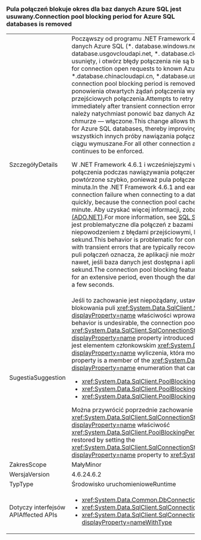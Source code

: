### <a name="connection-pool-blocking-period-for-azure-sql-databases-is-removed"></a><span data-ttu-id="99511-101">Pula połączeń blokuje okres dla baz danych Azure SQL jest usuwany.</span><span class="sxs-lookup"><span data-stu-id="99511-101">Connection pool blocking period for Azure SQL databases is removed</span></span>

|   |   |
|---|---|
|<span data-ttu-id="99511-102">Szczegóły</span><span class="sxs-lookup"><span data-stu-id="99511-102">Details</span></span>|<span data-ttu-id="99511-103">Począwszy od programu .NET Framework 4.6.2 dla połączenia Otwórz żądania do znanych baz danych Azure SQL (\*. database.windows.net, \*. database.chinacloudapi.cn, \*. database.usgovcloudapi.net, \*. database.cloudapi.de), okres blokowania jest puli połączeń usunięty, i otwórz błędy połączenia nie są buforowane.</span><span class="sxs-lookup"><span data-stu-id="99511-103">Starting with the .NET Framework 4.6.2, for connection open requests to known Azure SQL databases (\*.database.windows.net, \*.database.chinacloudapi.cn, \*.database.usgovcloudapi.net, \*.database.cloudapi.de), the connection pool blocking period is removed, and connection open errors are not cached.</span></span> <span data-ttu-id="99511-104">Próbami ponowienia otwartych żądań połączenia wystąpi niemal natychmiast po wystąpieniu błędów przejściowych połączenia.</span><span class="sxs-lookup"><span data-stu-id="99511-104">Attempts to retry connection open requests will occur almost immediately after transient connection errors.</span></span> <span data-ttu-id="99511-105">Ta zmiana umożliwia próba otwarcia połączenia należy natychmiast ponowić baz danych Azure SQL, a więc poprawa wydajności aplikacji w chmurze — włączone.</span><span class="sxs-lookup"><span data-stu-id="99511-105">This change allows the connection open attempt to be retried immediately for Azure SQL databases, thereby improving the performance of cloud- enabled apps.</span></span> <span data-ttu-id="99511-106">Dla wszystkich innych próby nawiązania połączenia połączenia puli czasu blokowania w dalszym ciągu wymuszane.</span><span class="sxs-lookup"><span data-stu-id="99511-106">For all other connection attempts, the connection pool blocking period continues to be enforced.</span></span><p/><span data-ttu-id="99511-107">W .NET Framework 4.6.1 i wcześniejszymi wersjami, gdy aplikacja napotka błąd przejściowy połączenia podczas nawiązywania połączenia z bazą danych, próba połączenia nie mogą zostać powtórzone szybko, ponieważ pula połączeń buforuje błędu i ponownie zgłasza 5 sekund do 1 minuta.</span><span class="sxs-lookup"><span data-stu-id="99511-107">In the .NET Framework 4.6.1 and earlier versions, when an app encounters a transient connection failure when connecting to a database, the connection attempt cannot be retried quickly, because the connection pool caches the error and re-throws it for 5 seconds to 1 minute.</span></span> <span data-ttu-id="99511-108">Aby uzyskać więcej informacji, zobacz [programu SQL Server połączenia puli (ADO.NET)](~/docs/framework/data/adonet/sql-server-connection-pooling.md).</span><span class="sxs-lookup"><span data-stu-id="99511-108">For more information, see [SQL Server Connection Pooling (ADO.NET)](~/docs/framework/data/adonet/sql-server-connection-pooling.md).</span></span> <span data-ttu-id="99511-109">To zachowanie jest problematyczne dla połączeń z bazami danych Azure SQL, które często zakończona niepowodzeniem z błędami przejściowymi, które są zwykle odzyskała sprawność w ciągu kilku sekund.</span><span class="sxs-lookup"><span data-stu-id="99511-109">This behavior is problematic for connections to Azure SQL databases, which often fail with transient errors that are typically recovered from within a few seconds.</span></span> <span data-ttu-id="99511-110">Funkcji blokowania w puli połączeń oznacza, że aplikacji nie można połączyć z bazą danych na okres rozbudowane nawet, jeśli baza danych jest dostępna i aplikacja potrzebuje do renderowania w ciągu kilku sekund.</span><span class="sxs-lookup"><span data-stu-id="99511-110">The connection pool blocking feature means that the app cannot connect to the database for an extensive period, even though the database is available and the app needs to render within a few seconds.</span></span>|
|<span data-ttu-id="99511-111">Sugestia</span><span class="sxs-lookup"><span data-stu-id="99511-111">Suggestion</span></span>|<span data-ttu-id="99511-112">Jeśli to zachowanie jest niepożądany, ustawiając można skonfigurować połączenia czasu blokowania puli <xref:System.Data.SqlClient.SqlConnectionStringBuilder.PoolBlockingPeriod?displayProperty=name> właściwości wprowadzone w programie .NET Framework 4.6.2.</span><span class="sxs-lookup"><span data-stu-id="99511-112">If this behavior is undesirable, the connection pool blocking period can be configured by setting the <xref:System.Data.SqlClient.SqlConnectionStringBuilder.PoolBlockingPeriod?displayProperty=name> property introduced in the .NET Framework 4.6.2.</span></span> <span data-ttu-id="99511-113">Wartość właściwości jest elementem członkowskim <xref:System.Data.SqlClient.PoolBlockingPeriod?displayProperty=name> wyliczenia, która może przyjąć jedną z trzech wartości:</span><span class="sxs-lookup"><span data-stu-id="99511-113">The value of the property is a member of the <xref:System.Data.SqlClient.PoolBlockingPeriod?displayProperty=name> enumeration that can take either of three values:</span></span><ul><li><xref:System.Data.SqlClient.PoolBlockingPeriod.AlwaysBlock></li><li><xref:System.Data.SqlClient.PoolBlockingPeriod.Auto></li><li><xref:System.Data.SqlClient.PoolBlockingPeriod.NeverBlock></li></ul><span data-ttu-id="99511-114">Można przywrócić poprzednie zachowanie przez ustawienie <xref:System.Data.SqlClient.SqlConnectionStringBuilder.PoolBlockingPeriod?displayProperty=name> właściwość <xref:System.Data.SqlClient.PoolBlockingPeriod.AlwaysBlock>.</span><span class="sxs-lookup"><span data-stu-id="99511-114">The previous behavior can be restored by setting the <xref:System.Data.SqlClient.SqlConnectionStringBuilder.PoolBlockingPeriod?displayProperty=name> property to <xref:System.Data.SqlClient.PoolBlockingPeriod.AlwaysBlock>.</span></span>|
|<span data-ttu-id="99511-115">Zakres</span><span class="sxs-lookup"><span data-stu-id="99511-115">Scope</span></span>|<span data-ttu-id="99511-116">Mały</span><span class="sxs-lookup"><span data-stu-id="99511-116">Minor</span></span>|
|<span data-ttu-id="99511-117">Wersja</span><span class="sxs-lookup"><span data-stu-id="99511-117">Version</span></span>|<span data-ttu-id="99511-118">4.6.2</span><span class="sxs-lookup"><span data-stu-id="99511-118">4.6.2</span></span>|
|<span data-ttu-id="99511-119">Typ</span><span class="sxs-lookup"><span data-stu-id="99511-119">Type</span></span>|<span data-ttu-id="99511-120">Środowisko uruchomieniowe</span><span class="sxs-lookup"><span data-stu-id="99511-120">Runtime</span></span>|
|<span data-ttu-id="99511-121">Dotyczy interfejsów API</span><span class="sxs-lookup"><span data-stu-id="99511-121">Affected APIs</span></span>|<ul><li><xref:System.Data.Common.DbConnection.OpenAsync?displayProperty=nameWithType></li><li><xref:System.Data.SqlClient.SqlConnection.Open?displayProperty=nameWithType></li><li><xref:System.Data.SqlClient.SqlConnection.OpenAsync(System.Threading.CancellationToken)?displayProperty=nameWithType></li></ul>|

